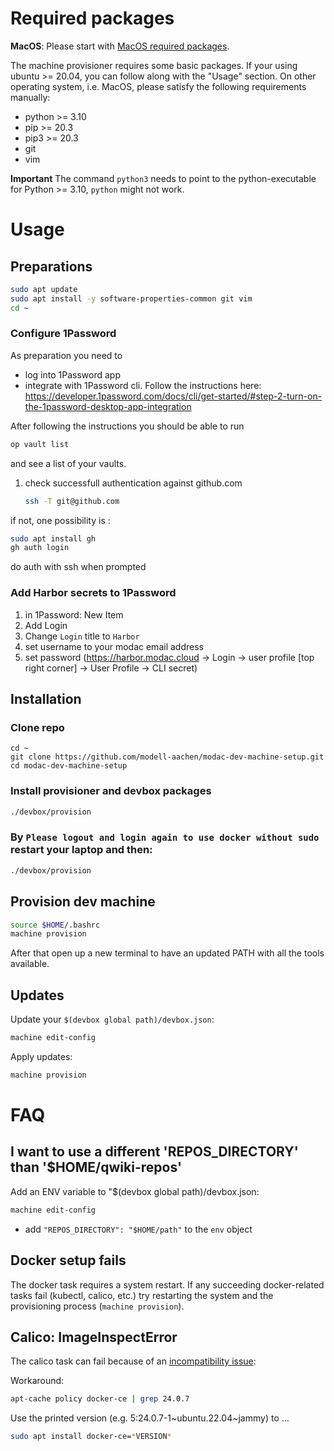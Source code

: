 # Required packages

**MacOS**: Please start with [MacOS required packages](README_mascos.md).

The machine provisioner requires some basic packages.
If your using ubuntu >= 20.04, you can follow along with the "Usage" section. On other operating system, i.e. MacOS, please satisfy the following requirements manually:

* python >= 3.10
* pip >= 20.3
* pip3 >= 20.3
* git
* vim

**Important** The command `python3` needs to point to the python-executable for Python >= 3.10, `python` might not work.

# Usage

## Preparations
```BASH
sudo apt update
sudo apt install -y software-properties-common git vim
cd ~
```

### Configure 1Password
As preparation you need to
* log into 1Password app
* integrate with 1Password cli.
  Follow the instructions here: https://developer.1password.com/docs/cli/get-started/#step-2-turn-on-the-1password-desktop-app-integration

After following the instructions you should be able to run
```BASH
op vault list
```
and see a list of your vaults.

1) check successfull authentication against github.com
    ```bash
    ssh -T git@github.com
    ```

if not, one possibility is :
```bash
sudo apt install gh
gh auth login
```
do auth with ssh when prompted

### Add Harbor secrets to 1Password
1) in 1Password: New Item
1) Add Login
1) Change `Login` title to `Harbor`
1) set username to your modac email address
1) set password (https://harbor.modac.cloud -> Login -> user profile [top right corner] -> User Profile -> CLI secret)


## Installation

### Clone repo
```
cd ~
git clone https://github.com/modell-aachen/modac-dev-machine-setup.git
cd modac-dev-machine-setup
```

### Install provisioner and devbox packages
```BASH
./devbox/provision
```

### By `Please logout and login again to use docker without sudo` restart your laptop and then:
```BASH
./devbox/provision
```

## Provision dev machine

```BASH
source $HOME/.bashrc
machine provision
```

After that open up a new terminal to have an updated PATH with all the tools available.

## Updates
Update your `$(devbox global path)/devbox.json`:
```BASH
machine edit-config
```

Apply updates:
```BASH
machine provision
```

# FAQ

## I want to use a different 'REPOS_DIRECTORY' than '$HOME/qwiki-repos'

Add an ENV variable to "$(devbox global path)/devbox.json:
```BASH
machine edit-config
```
* add `"REPOS_DIRECTORY": "$HOME/path"` to the `env` object

## Docker setup fails

The docker task requires a system restart. If any succeeding docker-related tasks fail (kubectl, calico, etc.) try restarting the system
and the provisioning process (`machine provision`).

## Calico: ImageInspectError

The calico task can fail because of an [incompatibility issue](https://github.com/k3s-io/k3s/issues/9279):

Workaround:

```BASH
apt-cache policy docker-ce | grep 24.0.7
```

Use the printed version (e.g. 5:24.0.7-1~ubuntu.22.04~jammy) to ...

```BASH
sudo apt install docker-ce=*VERSION*
```
